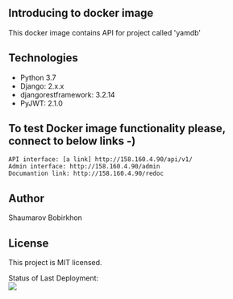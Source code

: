 ## Introducing to docker image
This docker image contains API for project called 'yamdb'

## Technologies
* Python 3.7
* Django: 2.x.x
* djangorestframework: 3.2.14
* PyJWT: 2.1.0

## To test Docker image functionality please, connect to below links -)
```
API interface: [a link] http://158.160.4.90/api/v1/
Admin interface: http://158.160.4.90/admin
Documantion link: http://158.160.4.90/redoc
```

## Author
Shaumarov Bobirkhon

## License
This project is MIT licensed.


Status of Last Deployment:<br>
<img src="https://github.com/bshaumarov/yamdb_final/workflows/Django_project/badge.svg?branch=master"><br>

